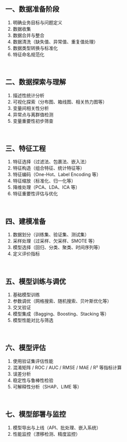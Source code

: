 ## 一、数据准备阶段 ##
1. 明确业务目标与问题定义
2. 数据收集
3. 数据合并与整合
4. 数据清洗（缺失值、异常值、重复值处理）
5. 数据类型转换与标准化
6. 特征命名规范化

<br>

## 二、数据探索与理解 ##
1. 描述性统计分析
2. 可视化探索（分布图、箱线图、相关热力图等）
3. 变量间相关性分析
4. 异常点与离群值检测
5. 变量重要性初步筛查

<br>

## 三、特征工程 ##
1. 特征选择（过滤法、包裹法、嵌入法）
2. 特征构造（组合特征、统计特征等）
3. 特征编码（One-Hot、Label Encoding 等）
4. 特征缩放（标准化、归一化等）
5. 降维处理（PCA、LDA、ICA 等）
6. 特征重要性评估与优化

<br>

## 四、建模准备 ##
1. 数据划分（训练集、验证集、测试集）
2. 采样处理（过采样、欠采样、SMOTE 等）
3. 模型选择（回归、分类、聚类、时间序列等）
4. 定义评价指标

<br>

## 五、模型训练与调优 ##
1. 基础模型训练
2. 参数调优（网格搜索、随机搜索、贝叶斯优化等）
3. 交叉验证
4. 模型集成（Bagging、Boosting、Stacking 等）
5. 模型性能对比与筛选

<br>

## 六、模型评估 ##
1. 使用验证集评估性能
2. 混淆矩阵 / ROC / AUC / RMSE / MAE / R² 等指标计算
3. 误差分析
4. 稳定性与鲁棒性检验
5. 可解释性分析（SHAP、LIME 等）

<br>

## 七、模型部署与监控 ##
1. 模型导出与上线（API、批处理、嵌入系统）
2. 性能监控（漂移检测、精度监控）
